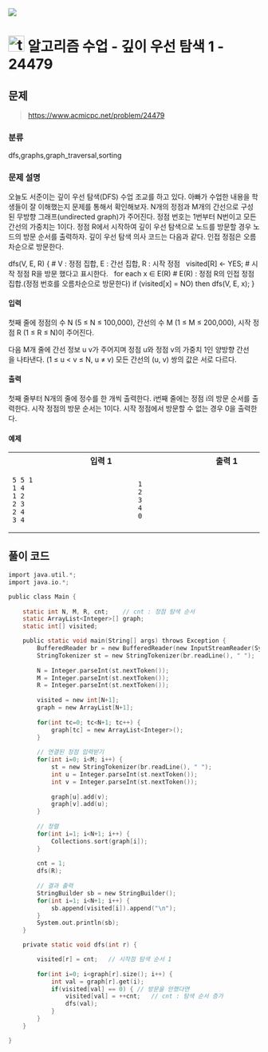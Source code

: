 <img src="https://j7b205.p.ssafy.io/assets/header/markdown_header.png" />

# <img src="https://static.solved.ac/tier_small/9.svg" alt="tier" height="32px" /> 알고리즘 수업 - 깊이 우선 탐색 1 - 24479 

## 문제

> https://www.acmicpc.net/problem/24479

### 분류

dfs,graphs,graph_traversal,sorting

### 문제 설명

오늘도 서준이는 깊이 우선 탐색(DFS) 수업 조교를 하고 있다. 아빠가 수업한 내용을 학생들이 잘 이해했는지 문제를 통해서 확인해보자.
N개의 정점과 M개의 간선으로 구성된 무방향 그래프(undirected graph)가 주어진다. 정점 번호는 1번부터 N번이고 모든 간선의 가중치는 1이다. 정점 R에서 시작하여 깊이 우선 탐색으로 노드를 방문할 경우 노드의 방문 순서를 출력하자.
깊이 우선 탐색 의사 코드는 다음과 같다. 인접 정점은 오름차순으로 방문한다.

dfs(V, E, R) {  # V : 정점 집합, E : 간선 집합, R : 시작 정점
    visited[R] <- YES;  # 시작 정점 R을 방문 했다고 표시한다.
    for each x ∈ E(R)  # E(R) : 정점 R의 인접 정점 집합.(정점 번호를 오름차순으로 방문한다)
        if (visited[x] = NO) then dfs(V, E, x);
}



#### 입력

첫째 줄에 정점의 수 N (5 ≤ N ≤ 100,000), 간선의 수 M (1 ≤ M ≤ 200,000), 시작 정점 R (1 ≤ R ≤ N)이 주어진다.

다음 M개 줄에 간선 정보 u v가 주어지며 정점 u와 정점 v의 가중치 1인 양방향 간선을 나타낸다. (1 ≤ u < v ≤ N, u ≠ v) 모든 간선의 (u, v) 쌍의 값은 서로 다르다.



#### 출력

첫째 줄부터 N개의 줄에 정수를 한 개씩 출력한다. i번째 줄에는 정점 i의 방문 순서를 출력한다. 시작 정점의 방문 순서는 1이다. 시작 정점에서 방문할 수 없는 경우 0을 출력한다.



#### 예제

<table><tr><th><img width=120/>입력 1<img width=120/></th><th><img width=120/>출력 1<img width=120/></th></tr><tr><td>

```
5 5 1
1 4
1 2
2 3
2 4
3 4
```
</td><td>

```
1
2
3
4
0
```
</td></tr></table>


####

## 풀이 코드

```c
import java.util.*;
import java.io.*;

public class Main {
	
	static int N, M, R, cnt;	// cnt : 정점 탐색 순서
	static ArrayList<Integer>[] graph;
	static int[] visited;

	public static void main(String[] args) throws Exception {
		BufferedReader br = new BufferedReader(new InputStreamReader(System.in));
		StringTokenizer st = new StringTokenizer(br.readLine(), " ");
		
		N = Integer.parseInt(st.nextToken());
		M = Integer.parseInt(st.nextToken());
		R = Integer.parseInt(st.nextToken());
		
		visited = new int[N+1];
		graph = new ArrayList[N+1];
		
		for(int tc=0; tc<N+1; tc++) {
			graph[tc] = new ArrayList<Integer>();
		}
		
		// 연결된 정점 입력받기
		for(int i=0; i<M; i++) {
			st = new StringTokenizer(br.readLine(), " ");
			int u = Integer.parseInt(st.nextToken());
			int v = Integer.parseInt(st.nextToken());
			
			graph[u].add(v);
			graph[v].add(u);
		}
		
		// 정렬
		for(int i=1; i<N+1; i++) {
			Collections.sort(graph[i]);
		}
		
		cnt = 1;
		dfs(R);
		
		// 결과 출력
		StringBuilder sb = new StringBuilder();
		for(int i=1; i<N+1; i++) {
			sb.append(visited[i]).append("\n");
		}
		System.out.println(sb);
	}

	private static void dfs(int r) {

		visited[r] = cnt;	// 시작점 탐색 순서 1
		
		for(int i=0; i<graph[r].size(); i++) {
			int val = graph[r].get(i);
			if(visited[val] == 0) {	// 방문을 안했다면
				visited[val] = ++cnt;	// cnt : 탐색 순서 증가
				dfs(val);
			}
		}
	}

}

```
